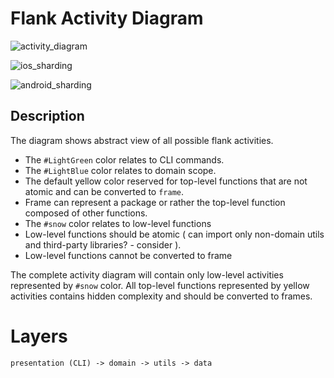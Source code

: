 # Flank Activity Diagram 

![activity_diagram](http://www.plantuml.com/plantuml/proxy?cache=no&fmt=svg&src=https://raw.githubusercontent.com/Flank/flank/master/docs/refactor/uml/flank_activity_diagram.puml)

![ios_sharding](http://www.plantuml.com/plantuml/proxy?cache=no&fmt=svg&src=https://raw.githubusercontent.com/Flank/flank/master/docs/refactor/uml/flank_ios_sharding_diagram.puml)

![android_sharding](http://www.plantuml.com/plantuml/proxy?cache=no&fmt=svg&src=https://raw.githubusercontent.com/Flank/flank/master/docs/refactor/uml/flank_android_sharding_diagram.puml)

## Description

The diagram shows abstract view of all possible flank activities.

* The `#LightGreen` color relates to CLI commands.
* The `#LightBlue` color relates to domain scope.
* The default yellow color reserved for top-level functions that are not atomic and can be converted to `frame`.
* Frame can represent a package or rather the top-level function composed of other functions.
* The `#snow` color relates to low-level functions
* Low-level functions should be atomic ( can import only non-domain utils and third-party libraries? - consider ).
* Low-level functions cannot be converted to frame

The complete activity diagram will contain only low-level activities represented by `#snow` color.
All top-level functions represented by yellow activities contains hidden complexity and should be converted to frames.  

# Layers
```
presentation (CLI) -> domain -> utils -> data
```
